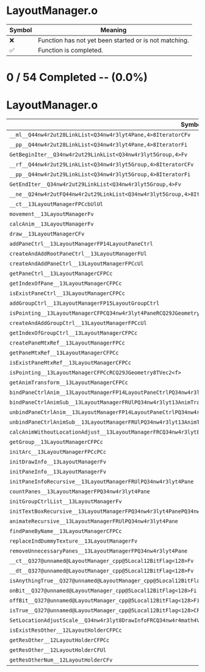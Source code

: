 # LayoutManager.o
| Symbol | Meaning 
| ------------- | ------------- 
| :x: | Function has not yet been started or is not matching. 
| :white_check_mark: | Function is completed. 


# 0 / 54 Completed -- (0.0%)
# LayoutManager.o
| Symbol | Decompiled? |
| ------------- | ------------- |
| `__ml__Q44nw4r2ut28LinkList<Q34nw4r3lyt4Pane,4>8IteratorCFv` | :x: |
| `__pp__Q44nw4r2ut28LinkList<Q34nw4r3lyt4Pane,4>8IteratorFi` | :x: |
| `GetBeginIter__Q34nw4r2ut29LinkList<Q34nw4r3lyt5Group,4>Fv` | :x: |
| `__rf__Q44nw4r2ut29LinkList<Q34nw4r3lyt5Group,4>8IteratorCFv` | :x: |
| `__pp__Q44nw4r2ut29LinkList<Q34nw4r3lyt5Group,4>8IteratorFi` | :x: |
| `GetEndIter__Q34nw4r2ut29LinkList<Q34nw4r3lyt5Group,4>Fv` | :x: |
| `__ne__Q24nw4r2utFQ44nw4r2ut29LinkList<Q34nw4r3lyt5Group,4>8IteratorQ44nw4r2ut29LinkList<Q34nw4r3lyt5Group,4>8Iterator` | :x: |
| `__ct__13LayoutManagerFPCcbUlUl` | :x: |
| `movement__13LayoutManagerFv` | :x: |
| `calcAnim__13LayoutManagerFv` | :x: |
| `draw__13LayoutManagerCFv` | :x: |
| `addPaneCtrl__13LayoutManagerFP14LayoutPaneCtrl` | :x: |
| `createAndAddRootPaneCtrl__13LayoutManagerFUl` | :x: |
| `createAndAddPaneCtrl__13LayoutManagerFPCcUl` | :x: |
| `getPaneCtrl__13LayoutManagerCFPCc` | :x: |
| `getIndexOfPane__13LayoutManagerCFPCc` | :x: |
| `isExistPaneCtrl__13LayoutManagerCFPCc` | :x: |
| `addGroupCtrl__13LayoutManagerFP15LayoutGroupCtrl` | :x: |
| `isPointing__13LayoutManagerCFPCQ34nw4r3lyt4PaneRCQ29JGeometry8TVec2<f>` | :x: |
| `createAndAddGroupCtrl__13LayoutManagerFPCcUl` | :x: |
| `getIndexOfGroupCtrl__13LayoutManagerCFPCc` | :x: |
| `createPaneMtxRef__13LayoutManagerFPCc` | :x: |
| `getPaneMtxRef__13LayoutManagerCFPCc` | :x: |
| `isExistPaneMtxRef__13LayoutManagerCFPCc` | :x: |
| `isPointing__13LayoutManagerCFPCcRCQ29JGeometry8TVec2<f>` | :x: |
| `getAnimTransform__13LayoutManagerCFPCc` | :x: |
| `bindPaneCtrlAnim__13LayoutManagerFP14LayoutPaneCtrlPQ34nw4r3lyt13AnimTransform` | :x: |
| `bindPaneCtrlAnimSub__13LayoutManagerFRUlPQ34nw4r3lyt13AnimTransform` | :x: |
| `unbindPaneCtrlAnim__13LayoutManagerFP14LayoutPaneCtrlPQ34nw4r3lyt13AnimTransform` | :x: |
| `unbindPaneCtrlAnimSub__13LayoutManagerFRUlPQ34nw4r3lyt13AnimTransform` | :x: |
| `calcAnimWithoutLocationAdjust__13LayoutManagerFRCQ34nw4r3lyt8DrawInfo` | :x: |
| `getGroup__13LayoutManagerCFPCc` | :x: |
| `initArc__13LayoutManagerFPCcPCc` | :x: |
| `initDrawInfo__13LayoutManagerFv` | :x: |
| `initPaneInfo__13LayoutManagerFv` | :x: |
| `initPaneInfoRecursive__13LayoutManagerFRUlPQ34nw4r3lyt4Pane` | :x: |
| `countPanes__13LayoutManagerFPQ34nw4r3lyt4Pane` | :x: |
| `initGroupCtrlList__13LayoutManagerFv` | :x: |
| `initTextBoxRecursive__13LayoutManagerFPQ34nw4r3lyt4PanePQ34nw4r3lyt4PanePCcUl` | :x: |
| `animateRecursive__13LayoutManagerFRUlPQ34nw4r3lyt4Pane` | :x: |
| `findPaneByName__13LayoutManagerCFPCc` | :x: |
| `replaceIndDummyTexture__13LayoutManagerFv` | :x: |
| `removeUnnecessaryPanes__13LayoutManagerFPQ34nw4r3lyt4Pane` | :x: |
| `__ct__Q327@unnamed@LayoutManager_cpp@5Local12BitFlag<128>Fv` | :x: |
| `__dt__Q327@unnamed@LayoutManager_cpp@5Local12BitFlag<128>Fv` | :x: |
| `isAnythingTrue__Q327@unnamed@LayoutManager_cpp@5Local12BitFlag<128>CFv` | :x: |
| `onBit__Q327@unnamed@LayoutManager_cpp@5Local12BitFlag<128>Fi` | :x: |
| `offBit__Q327@unnamed@LayoutManager_cpp@5Local12BitFlag<128>Fi` | :x: |
| `isTrue__Q327@unnamed@LayoutManager_cpp@5Local12BitFlag<128>CFi` | :x: |
| `SetLocationAdjustScale__Q34nw4r3lyt8DrawInfoFRCQ34nw4r4math4VEC2` | :x: |
| `isExistResOther__12LayoutHolderCFPCc` | :x: |
| `getResOther__12LayoutHolderCFPCc` | :x: |
| `getResOther__12LayoutHolderCFUl` | :x: |
| `getResOtherNum__12LayoutHolderCFv` | :x: |

